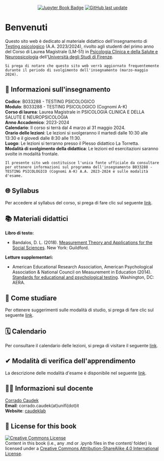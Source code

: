 <div align="center">

<a target="_blank" rel="noopener noreferrer" href="https://ccaudek.github.io/psy_test">![Jupyter Book Badge](https://jupyterbook.org/badge.svg)</a> <a target="_blank" rel="noopener noreferrer" href="https://github.com/ccaudek/psy_test">![GitHub last update](https://img.shields.io/github/last-commit/ccaudek/psy_test?color=blue&label=last%20update)</a>

</div>

# Benvenuti

Questo sito web è dedicato al materiale didattico dell'insegnamento di [Testing psicologico](https://www.unifi.it/p-ins2-2023-690310-0.html) (A.A. 2023/2024), rivolto agli studenti del primo anno del Corso di Laurea Magistrale (LM-51) in [Psicologia Clinica e della Salute e Neuropsicologia](https://www.psicologia.unifi.it/vp-418-corso-di-laurea-magistrale-in-psicologia-clinica-e-della-salute-e-neuropsicologia-classe-lm-51.html) dell'[Università degli Studi di Firenze](https://www.unifi.it/).

```{warning}
Si prega di notare che questo sito web verrà aggiornato frequentemente durante il periodo di svolgimento dell'insegnamento (marzo-maggio 2024).
```

## 📝 Informazioni sull'insegnamento

**Codice**: B033288 - TESTING PSICOLOGICO </br>
**Modulo**: B033288 - TESTING PSICOLOGICO (Cognomi A-K) </br>
**Corso di laurea**: Laurea Magistrale in PSICOLOGIA CLINICA E DELLA SALUTE E NEUROPSICOLOGIA </br>
**Anno Accademico**: 2023-2024 </br>
**Calendario**: Il corso si terrà dal 4 marzo al 31 maggio 2024.</br>
**Orario delle lezioni**: Le lezioni si svolgeranno il martedì dalle 10:30 alle 13:30 e il giovedì dalle 8:30 alle 11:30.</br>
**Luogo**: Le lezioni si terranno presso il Plesso didattico La Torretta.</br>
**Modalità di svolgimento della didattica**: Le lezioni ed esercitazioni saranno svolte in modalità frontale.</br>

```{admonition} Importante
Il presente sito web costituisce l'unica fonte ufficiale da consultare per ottenere informazioni sul programma dell'insegnamento B033288 - TESTING PSICOLOGICO (Cognomi A-K) A.A. 2023-2024 e sulle modalità d'esame.
```

## 🌐 Syllabus

Per accedere al syllabus del corso, si prega di fare clic sul seguente [link](syllabus/syllabus.ipynb).

## 📚 Materiali didattici

**Libro di testo:**

- Bandalos, D. L. (2018). [Measurement Theory and Applications for the Social Sciences](https://www.guilford.com/books/Measurement-Theory-and-Applications-for-the-Social-Sciences/Deborah-Bandalos/9781462532131). New York: Guildford.

**Letture supplementari:**

- American Educational Research Association, American Psychological Association & National Council on Measurement in Education (2014). [Standards for educational and psychological testing](https://www.aera.net/Publications/Books/Standards-for-Educational-Psychological-Testing-2014-Edition). Washington, DC: AERA. </br>

## 💭 Come studiare

Per ottenere suggerimenti sulle modalità di studio, si prega di fare clic sul seguente [link](syllabus/study_method.ipynb).

## 🗓️ Calendario

Per consultare il calendario delle lezioni, si prega di visitare il seguente [link](syllabus/calendar.ipynb).

## ✔ Modalità di verifica dell'apprendimento

La descrizione delle modalità d'esame è disponibile nel seguente [link](syllabus/exam.ipynb).

## 👨‍🏫 Informazioni sul docente

[Corrado Caudek](https://www.unifi.it/p-doc2-2008-0-A-2c2a342f3b29-1.html)<br>
**Email**: corrado.caudek(at)unifi(dot)it<br>
**Website**: [caudeklab](https://ccaudek.github.io/caudeklab)</br>

## 🎫 License for this book

<a rel="license" target="_blank" rel="noopener noreferrer" href="http://creativecommons.org/licenses/by-sa/4.0/"><img alt="Creative Commons License" style="border-width:0" src="https://i.creativecommons.org/l/by-sa/4.0/88x31.png" /></a><br />
Content in this book (i.e., any .md or .ipynb files in the content/ folder) is licensed under a <a rel="license" target="_blank" rel="noopener noreferrer" href="http://creativecommons.org/licenses/by-sa/4.0/">Creative Commons Attribution-ShareAlike 4.0 International License</a>.
